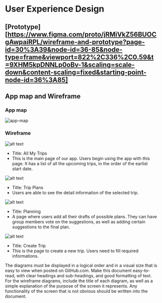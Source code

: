 # User Experience Design
## [Prototype][https://www.figma.com/proto/jRMiVkZ56BUOCgAwpaiRPL/wireframe-and-prototype?page-id=30%3A39&node-id=36-85&node-type=frame&viewport=822%2C336%2C0.59&t=9XHM5kpDNNLp0oBv-1&scaling=scale-down&content-scaling=fixed&starting-point-node-id=36%3A85]

## App map and Wireframe

### App map
![app-map](ux-design/app-map.png)

### Wireframe
![alt text](ux-design/wireframe-png/My-Trips.png)
* Title: All My Trips
* This is the main page of our app. Users begin using the app with this page. It has a list of all the upcoming trips, in the order of the earlist start date. 

![alt text](ux-design/wireframe-png/Trip-Plans.png)
* Title: Trip Plans
* Users are able to see the detail information of the selected trip.

![alt text](ux-design/wireframe-png/Planning.png)
* Title: Planning
* A page where users add all their drafts of possible plans. They can have group members vote on the suggestions, as well as adding certain suggestions to the final plan.

![alt text](ux-design/wireframe-png/create-trip.png)
* Title: Create Trip
* This is the page to create a new trip. Users need to fill required informations.


The diagrams must be displayed in a logical order and in a visual size that is easy to view when posted on GitHub.com.
Make this document easy-to-read, with clear headings and sub-headings, and good formatting of text.
For the wireframe diagrams, include the title of each diagram, as well as a simple explanation of the purpose of the screen it represents.
Any functionality of the screen that is not obvious should be written into the document.